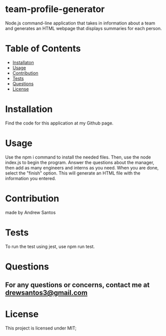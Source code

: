 # team-profile-generator
Node.js command-line application that takes in information about a team and generates an HTML webpage that displays summaries for each person.

# Table of Contents
   * [Installaton](#installation)
   * [Usage](#usage)
   * [Contribution](#contribution)
   * [Tests](#tests)
   * [Questions](#questions)
   * [License](#license)

# Installation

Find the code for this application at my Github page.

# Usage

Use the npm i command to install the needed files. Then, use the node index.js to begin the program. Answer the questions about the manager, then add as many engineers and interns as you need. When you are done, select the "finish" option. This will generate an HTML file with the information you entered.

# Contribution

made by Andrew Santos

# Tests

To run the test using jest, use npm run test. 

# Questions

## For any questions or concerns, contact me at drewsantos3@gmail.com

# License 
  
  This project is licensed under MIT;
 